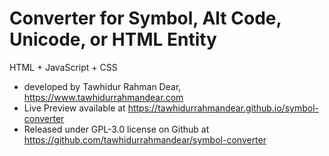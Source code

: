 # Converter for Symbol, Alt Code, Unicode, or HTML Entity <br>
HTML + JavaScript + CSS <br>
* developed by Tawhidur Rahman Dear, https://www.tawhidurrahmandear.com <br>
* Live Preview available at https://tawhidurrahmandear.github.io/symbol-converter <br>
* Released under GPL-3.0 license on Github at https://github.com/tawhidurrahmandear/symbol-converter  

